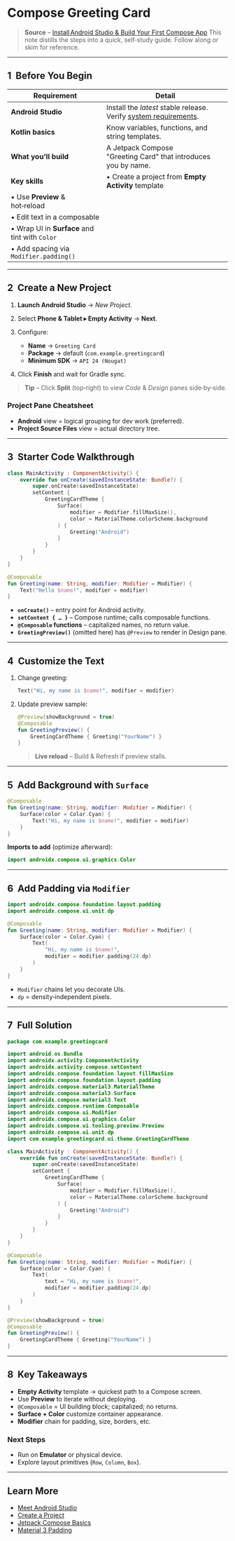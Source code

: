 # Compose Greeting Card

> **Source** – [Install Android Studio & Build Your First Compose App](https://developer.android.com/codelabs/basic-android-kotlin-compose-install-android-studio)
> This note distills the steps into a quick, self‑study guide. Follow along or skim for reference.

---

## 1  Before You Begin

| Requirement                                    | Detail                                                                                                                |
| ---------------------------------------------- | --------------------------------------------------------------------------------------------------------------------- |
| **Android Studio**                             | Install the *latest* stable release. Verify [system requirements](https://developer.android.com/studio#Requirements). |
| **Kotlin basics**                              | Know variables, functions, and string templates.                                                                      |
| **What you’ll build**                          | A Jetpack Compose "Greeting Card" that introduces you by name.                                                        |
| **Key skills**                                 | • Create a project from **Empty Activity** template                                                                   |
| • Use **Preview** & hot‑reload                 |                                                                                                                       |
| • Edit text in a composable                    |                                                                                                                       |
| • Wrap UI in **Surface** and tint with `Color` |                                                                                                                       |
| • Add spacing via `Modifier.padding()`         |                                                                                                                       |

---

## 2  Create a New Project

1. **Launch Android Studio** → *New Project*.
2. Select **Phone & Tablet ▸ Empty Activity** → **Next**.
3. Configure:

   * **Name** → `Greeting Card`
   * **Package** → default (`com.example.greetingcard`)
   * **Minimum SDK** → `API 24 (Nougat)`
4. Click **Finish** and wait for Gradle sync.

> **Tip** – Click **Split** (top‑right) to view *Code* & *Design* panes side‑by‑side.

### Project Pane Cheatsheet

* **Android** view = logical grouping for dev work (preferred).
* **Project Source Files** view = actual directory tree.

---

## 3  Starter Code Walkthrough

```kotlin
class MainActivity : ComponentActivity() {
    override fun onCreate(savedInstanceState: Bundle?) {
        super.onCreate(savedInstanceState)
        setContent {
            GreetingCardTheme {
                Surface(
                    modifier = Modifier.fillMaxSize(),
                    color = MaterialTheme.colorScheme.background
                ) {
                    Greeting("Android")
                }
            }
        }
    }
}

@Composable
fun Greeting(name: String, modifier: Modifier = Modifier) {
    Text("Hello $name!", modifier = modifier)
}
```

* **`onCreate()`** – entry point for Android activity.
* **`setContent { … }`** – Compose runtime; calls composable functions.
* **`@Composable` functions** – capitalized names, no return value.
* **`GreetingPreview()`** (omitted here) has `@Preview` to render in Design pane.

---

## 4  Customize the Text

1. Change greeting:

   ```kotlin
   Text("Hi, my name is $name!", modifier = modifier)
   ```
2. Update preview sample:

   ```kotlin
   @Preview(showBackground = true)
   @Composable
   fun GreetingPreview() {
       GreetingCardTheme { Greeting("YourName") }
   }
   ```

   > **Live reload** – Build & Refresh if preview stalls.

---

## 5  Add Background with `Surface`

```kotlin
@Composable
fun Greeting(name: String, modifier: Modifier = Modifier) {
    Surface(color = Color.Cyan) {
        Text("Hi, my name is $name!", modifier = modifier)
    }
}
```

**Imports to add** (optimize afterward):

```kotlin
import androidx.compose.ui.graphics.Color
```

---

## 6  Add Padding via `Modifier`

```kotlin
import androidx.compose.foundation.layout.padding
import androidx.compose.ui.unit.dp

@Composable
fun Greeting(name: String, modifier: Modifier = Modifier) {
    Surface(color = Color.Cyan) {
        Text(
            "Hi, my name is $name!",
            modifier = modifier.padding(24.dp)
        )
    }
}
```

* `Modifier` chains let you decorate UIs.
* `dp` = density‑independent pixels.

---

## 7  Full Solution

```kotlin
package com.example.greetingcard

import android.os.Bundle
import androidx.activity.ComponentActivity
import androidx.activity.compose.setContent
import androidx.compose.foundation.layout.fillMaxSize
import androidx.compose.foundation.layout.padding
import androidx.compose.material3.MaterialTheme
import androidx.compose.material3.Surface
import androidx.compose.material3.Text
import androidx.compose.runtime.Composable
import androidx.compose.ui.Modifier
import androidx.compose.ui.graphics.Color
import androidx.compose.ui.tooling.preview.Preview
import androidx.compose.ui.unit.dp
import com.example.greetingcard.ui.theme.GreetingCardTheme

class MainActivity : ComponentActivity() {
    override fun onCreate(savedInstanceState: Bundle?) {
        super.onCreate(savedInstanceState)
        setContent {
            GreetingCardTheme {
                Surface(
                    modifier = Modifier.fillMaxSize(),
                    color = MaterialTheme.colorScheme.background
                ) {
                    Greeting("Android")
                }
            }
        }
    }
}

@Composable
fun Greeting(name: String, modifier: Modifier = Modifier) {
    Surface(color = Color.Cyan) {
        Text(
            text = "Hi, my name is $name!",
            modifier = modifier.padding(24.dp)
        )
    }
}

@Preview(showBackground = true)
@Composable
fun GreetingPreview() {
    GreetingCardTheme { Greeting("YourName") }
}
```

---

## 8  Key Takeaways

* **Empty Activity** template → quickest path to a Compose screen.
* Use **Preview** to iterate without deploying.
* `@Composable` = UI building block; capitalized; no returns.
* **Surface + Color** customize container appearance.
* **Modifier** chain for padding, size, borders, etc.

### Next Steps

* Run on **Emulator** or physical device.
* Explore layout primitives (`Row`, `Column`, `Box`).

---

## Learn More

* [Meet Android Studio](https://developer.android.com/studio/intro)
* [Create a Project](https://developer.android.com/studio/projects/create-project)
* [Jetpack Compose Basics](https://developer.android.com/jetpack/compose)
* [Material 3 Padding](https://m3.material.io/foundations/layout/applying-layout/window-size-classes)
